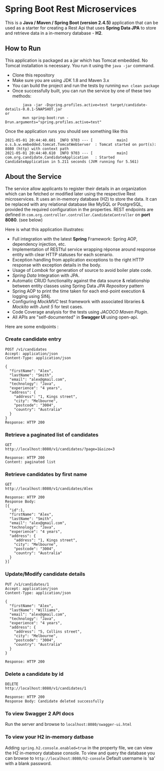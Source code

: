 # Spring Boot Rest Microservices
This is a **Java / Maven / Spring Boot (version 2.4.5)** application that can be used as a starter for creating a Rest Api that uses **Spring Data JPA**
to store and retrieve data in a in-memory database - **H2**.

## How to Run 

This application is packaged as a jar which has Tomcat embedded. No Tomcat installation is necessary. You run it using the ```java -jar``` command.

* Clone this repository 
* Make sure you are using JDK 1.8 and Maven 3.x
* You can build the project and run the tests by running ```mvn clean package```
* Once successfully built, you can run the service by one of these two methods:
```
        java -jar -Dspring.profiles.active=test target/candidate-details-0.0.1-SNAPSHOT.jar
or
        mvn spring-boot:run -Drun.arguments="spring.profiles.active=test"
```
Once the application runs you should see something like this

```
2021-05-01 20:44:40.601  INFO 9703 --- [           main] o.s.b.w.embedded.tomcat.TomcatWebServer  : Tomcat started on port(s): 8080 (http) with context path
2021-05-01 20:44:40.610  INFO 9703 --- [           main] com.org.candidate.CandidateApplication   : Started CandidateApplication in 5.211 seconds (JVM running for 5.561)
```

## About the Service

The service allow applicants to register their details in an organization which can be fetched or modified later using the respective Rest microservices.
It uses an in-memory database (H2) to store the data. It can be replaced with any relational database like MySQL or PostgreSQL, provided the required configuration
in the properties. REST endpoints are defined in ```com.org.controller.controller.CandidateController``` 
on **port 8080**. (see below)

Here is what this application illustrates: 

* Full integration with the latest **Spring** Framework: Spring AOP, dependency injection, etc.
* Implementation of RESTful service wrapping réponse around response entity with clear HTTP statuses for each scenario.
* Exception handling from application exceptions to the right HTTP response with exception details in the body.
* Usage of *Lombok* for generation of source to avoid boiler plate code.
* *Spring Data* Integration with JPA.
* Automatic CRUD functionality against the data source & relationship between entity classes using Spring Data *JPA Repository* pattern
* Spring AOP to print the time taken for each end-point execution & logging using Slf4j.
* Configuring *MockMVC* test framework with associated libraries & *Mockito with Junit 5* for test cases.
* Code Coverage analysis for the tests using *JACOCO Maven Plugin*.
* All APIs are "self-documented" in **Swagger UI** using open-api.

Here are some endpoints :

### Create candidate entry
```
POST /v1/candidates
Accept: application/json
Content-Type: application/json

{
  "firstName": "Alex",
  "lastName": "Smith",
  "email": "alex@gmail.com",
  "technology": "Java",
  "experience": "4 years",
  "address": {
    "address": "1, Kings street",
    "city": "Melbourne",
    "postcode": "3004",
    "country": "Australia"
  }
}
Response: HTTP 200

```
### Retrieve a paginated list of candidates

```
GET
http://localhost:8080/v1/candidates/?page=1&size=3

Response: HTTP 200
Content: paginated list 
```
### Retrieve candidates by first name

```
GET
http://localhost:8080/v1/candidates/Alex

Response: HTTP 200
Response Body:
[{
  "id":1,
  "firstName": "Alex",
  "lastName": "Smith",
  "email": "alex@gmail.com",
  "technology": "Java",
  "experience": "4 years",
  "address": {
    "address": "1, Kings street",
    "city": "Melbourne",
    "postcode": "3004",
    "country": "Australia"
  }
}]

```
### Update/Modify candidate details
```
PUT /v1/candidates/1
Accept: application/json
Content-Type: application/json

{
  "firstName": "Alex",
  "lastName": "Williams",
  "email": "alex@gmail.com",
  "technology": "Java",
  "experience": "4 years",
  "address": {
    "address": "5, Collins street",
    "city": "Melbourne",
    "postcode": "3004",
    "country": "Australia"
  }
}

Response: HTTP 200
```
### Delete a candidate by id

```
DELETE
http://localhost:8080/v1/candidates/1

Response: HTTP 200
Response Body: Candidate deleted successfully 
```
### To view Swagger 2 API docs

Run the server and browse to ```localhost:8080/swagger-ui.html```

### To view your H2 in-memory datbase

Adding ```spring.h2.console.enabled=true``` in the property file, we can view the H2 in-memory database console. To view and query the database you can browse to 
```http://localhost:8080/h2-console``` Default username is 'sa' with a blank password.






